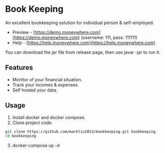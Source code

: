 # Book Keeping

An excellent bookkeeping solution for individual person & self-employed.

- Preview - [https://demo.moneywhere.com](https://demo.moneywhere.com) (username: 111, pass: 111111)
- Help - [https://help.moneywhere.com](https://help.moneywhere.com)


You can download the jar file from release page, then use javar -jar to run it.

## Features

- Monitor of your financial situation.
- Track your incomes & expenses.
- Self hosted your data.

## Usage

1. Install docker and docker compose.
2. Clone project code.

```bash
git clone https://github.com/markliu2013/bookkeeping.git bookkeeping
cd bookkeeping
```

3. docker-compose up -d
